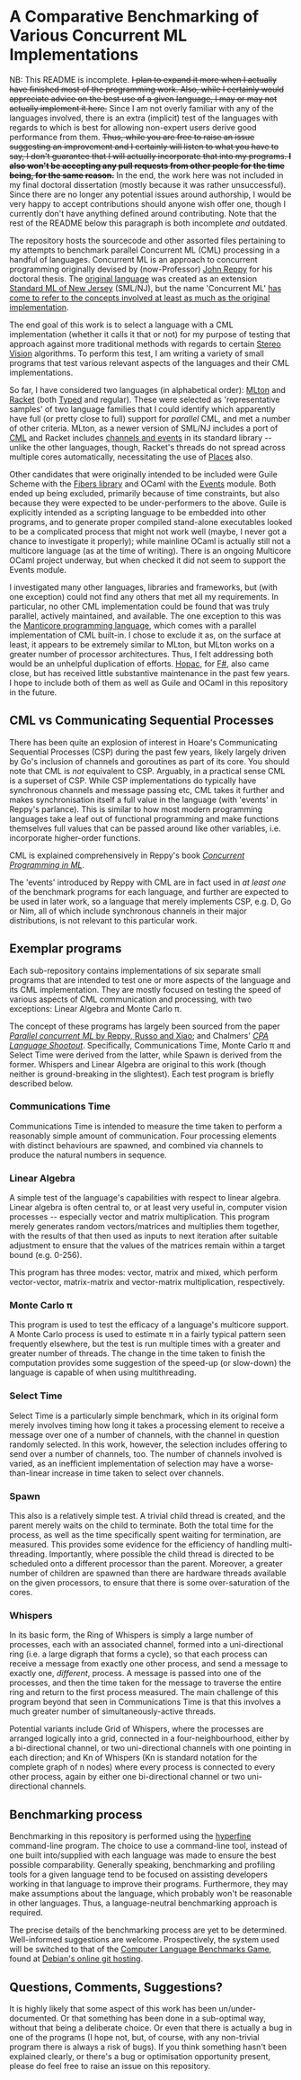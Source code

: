 # A Comparative Benchmarking of Various Concurrent ML Implementations

NB:  This README is incomplete.  ~~I plan to expand it more when I actually have finished most of the programming work.  Also, while I certainly would appreciate advice on the best use of a given language, I may or may not actually implement it here.~~  Since I am not overly familiar with any of the languages involved, there is an extra (implicit) test of the languages with regards to which is best for allowing non-expert users derive good performance from them.  ~~Thus, while you are free to raise an issue suggesting an improvement and I certainly will listen to what you have to say, I don't guarantee that I will actually incorporate that into my programs.  **I also won't be accepting any pull requests from other people for the time being, for the same reason.**~~  In the end, the work here was not included in my final doctoral dissertation (mostly because it was rather unsuccessful).  Since there are no longer any potential issues around authorship, I would be very happy to accept contributions should anyone wish offer one, though I currently don't have anything defined around contributing.  Note that the rest of the README below this paragraph is both incomplete _and_ outdated.

The repository hosts the sourcecode and other assorted files pertaining to my attempts to benchmark parallel Concurrent ML (CML) processing in a handful of languages.  Concurrent ML is an approach to concurrent programming originally devised by (now-Professor) [John Reppy](https://www.cs.uchicago.edu/people/profile/john-h-reppy/) for his doctoral thesis.  The [original language](http://cml.cs.uchicago.edu/) was created as an extension [Standard ML of New Jersey](https://www.smlnj.org/) (SML/NJ), but the name 'Concurrent ML' [has come to refer to the concepts involved at least as much as the original implementation](https://medium.com/@asolove/concurrent-ml-has-a-branding-problem-ce0286eab598).

The end goal of this work is to select a language with a CML implementation (whether it calls it that or not) for my purpose of testing that approach against more traditional methods with regards to certain [Stereo Vision](https://en.wikipedia.org/wiki/Computer_stereo_vision) algorithms.  To perform this test, I am writing a variety of small programs that test various relevant aspects of the languages and their CML implementations.

So far, I have considered two languages (in alphabetical order):  [MLton](http://www.mlton.org/Home) and [Racket](https://racket-lang.org/) (both [Typed](https://docs.racket-lang.org/ts-reference/index.html) and regular).  These were selected as 'representative samples' of two language families that I could identify which apparently have full (or pretty close to full) support for *parallel* CML, and met a number of other criteria.  MLton, as a newer version of SML/NJ includes a port of [CML](http://www.mlton.org/ConcurrentML)  and Racket includes [channels and events](https://docs.racket-lang.org/guide/concurrency.html) in its standard library -- unlike the other languages, though, Racket's threads do not spread across multiple cores automatically, necessitating the use of [Places](https://docs.racket-lang.org/guide/parallelism.html#%28tech._place%29) also.

Other candidates that were originally intended to be included were Guile Scheme with the [Fibers library](https://github.com/wingo/fibers) and OCaml with the [Events](https://ocaml.org/releases/4.10/htmlman/libref/Event.html) module.  Both ended up being excluded, primarily because of time constraints, but also because they were expected to be under-performers to the above.  Guile is explicitly intended as a scripting language to be embedded into other programs, and to generate proper compiled stand-alone executables looked to be a complicated process that might not work well (maybe, I never got a chance to investigate it properly); while mainline OCaml is actually still not a multicore language (as at the time of writing).  There is an ongoing Multicore OCaml project underway, but when checked it did not seem to support the Events module.

I investigated many other languages, libraries and frameworks, but (with one exception) could not find any others that met all my requirements.  In particular, no other CML implementation could be found that was truly parallel, actively maintained, and available.  The one exception to this was the [Manticore programming language](https://www.cs.rit.edu/~mtf/manticore/), which comes with a parallel implementation of CML built-in.  I chose to exclude it as, on the surface at least, it appears to be extremely similar to MLton, but MLton works on a greater number of processor architectures.  Thus, I felt addressing both would be an unhelpful duplication of efforts.  [Hopac](https://github.com/Hopac/Hopac), for [F#](https://fsharp.org/), also came close, but has received little substantive maintenance in the past few years.  I hope to include both of them as well as Guile and OCaml in this repository in the future.

## CML vs Communicating Sequential Processes

There has been quite an explosion of interest in Hoare's Communicating Sequential Processes (CSP) during the past few years, likely largely driven by Go's inclusion of channels and goroutines as part of its core.  You should note that CML is *not* equivalent to CSP.  Arguably, in a practical sense CML is a superset of CSP.  While CSP implementations do typically have synchronous channels and message passing etc, CML takes it further and makes synchronisation itself a full value in the language (with 'events' in Reppy's parlance).  This is similar to how most modern programming languages take a leaf out of functional programming and make functions themselves full values that can be passed around like other variables, i.e. incorporate higher-order functions.

CML is explained comprehensively in Reppy's book [*Concurrent Programming in ML*](https://www.worldcat.org/title/concurrent-programming-in-ml/oclc/444440035?referer=di&ht=edition).

The 'events' introduced by Reppy with CML are in fact used in *at least one* of the benchmark programs for each language, and further are expected to be used in later work, so a language that merely implements CSP, e.g. D, Go or Nim, all of which include synchronous channels in their major distributions, is not relevant to this particular work.

## Exemplar programs

Each sub-repository contains implementations of six separate small programs that are intended to test one or more aspects of the language and its CML implementation.  They are mostly focused on testing the speed of various aspects of CML communication and processing, with two exceptions:  Linear Algebra and Monte Carlo π.

The concept of these programs has largely been sourced from the paper [*Parallel concurrent ML* by Reppy, Russo and Xiao](https://doi.org/10.1145/1596550.1596588); and Chalmers' [*CPA Language Shootout*](https://github.com/kevin-chalmers/cpa-lang-shootout).  Specifically, Communications Time, Monte Carlo π and Select Time were derived from the latter, while Spawn is derived from the former.  Whispers and Linear Algebra are original to this work (though neither is ground-breaking in the slightest).  Each test program is briefly described below.

### Communications Time

Communications Time is intended to measure the time taken to perform a reasonably simple amount of communication.  Four processing elements with distinct behaviours are spawned, and combined via channels to produce the natural numbers in sequence.

### Linear Algebra

A simple test of the language's capabilities with respect to linear algebra.  Linear algebra is often central to, or at least very useful in, computer vision processes -- especially vector and matrix multiplication.  This program merely generates random vectors/matrices and multiplies them together, with the results of that then used as inputs to next iteration after suitable adjustment to ensure that the values of the matrices remain within a target bound (e.g. 0-256).

This program has three modes:  vector, matrix and mixed, which perform vector-vector, matrix-matrix and vector-matrix multiplication, respectively.

### Monte Carlo π

This program is used to test the efficacy of a language's multicore support.  A Monte Carlo process is used to estimate π in a fairly typical pattern seen frequently elsewhere, but the test is run multiple times with a greater and greater number of threads.  The change in the time taken to finish the computation provides some suggestion of the speed-up (or slow-down) the language is capable of when using multithreading.

### Select Time

Select Time is a particularly simple benchmark, which in its original form merely involves timing how long it takes a processing element to receive a message over one of a number of channels, with the channel in question randomly selected.  In this work, however, the selection includes offering to send over a number of channels, too.  The number of channels involved is varied, as an inefficient implementation of selection may have a worse-than-linear increase in time taken to select over channels.

### Spawn

This also is a relatively simple test.  A trivial child thread is created, and the parent merely waits on the child to terminate.  Both the total time for the process, as well as the time specifically spent waiting for termination, are measured.  This provides some evidence for the efficiency of handling multi-threading.  Importantly, where possible the child thread is directed to be scheduled onto a different processor than the parent.  Moreover, a greater number of children are spawned than there are hardware threads available on the given processors, to ensure that there is some over-saturation of the cores.

### Whispers

In its basic form, the Ring of Whispers is simply a large number of processes, each with an associated channel, formed into a uni-directional ring (i.e. a large digraph that forms a cycle), so that each process can receive a message from exactly one other process, and send a message to exactly one, *different*, process.  A message is passed into one of the processes, and then the time taken for the message to traverse the entire ring and return to the first process measured.  The main challenge of this program beyond that seen in Communications Time is that this involves a much greater number of simultaneously-active threads.

Potential variants include Grid of Whispers, where the processes are arranged logically into a grid, connected in a four-neighbourhood, either by a bi-directional channel, or two uni-directional channels with one pointing in each direction;  and Kn of Whispers (Kn is standard notation for the complete graph of n nodes) where every process is connected to every other process, again by either one bi-directional channel or two uni-directional channels.

## Benchmarking process

Benchmarking in this repository is performed using the [hyperfine](https://github.com/sharkdp/hyperfine) command-line program.  The choice to use a command-line tool, instead of one built into/supplied with each language was made to ensure the best possible comparability.  Generally speaking, benchmarking and profiling tools for a given language tend to be focused on assisting developers working in that language to improve their programs.  Furthermore, they may make assumptions about the language, which probably won't be reasonable in other languages.  Thus, a language-neutral benchmarking approach is required.

The precise details of the benchmarking process are yet to be determined.  Well-informed suggestions are welcome.  Prospectively, the system used will be switched to that of the [Computer Language Benchmarks Game](https://benchmarksgame-team.pages.debian.net/benchmarksgame/), found at [Debian's online git hosting](https://salsa.debian.org/benchmarksgame-team/benchmarksgame).

## Questions, Comments, Suggestions?

It is highly likely that some aspect of this work has been un/under-documented.  Or that something has been done in a sub-optimal way, without that being a deliberate choice.  Or even that there is actually a bug in one of the programs (I hope not, but, of course, with any non-trivial program there is always a risk of bugs).  If you think something hasn't been explained clearly, or there's a bug or optimisation opportunity present, please do feel free to raise an issue on this repository.
